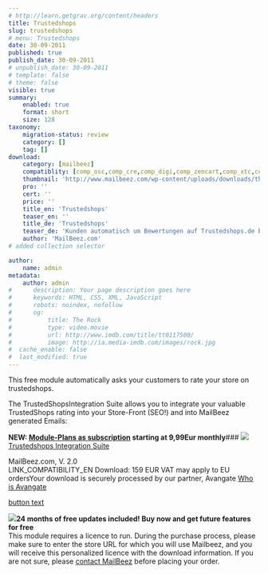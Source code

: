 ```yaml
---
# http://learn.getgrav.org/content/headers
title: Trustedshops
slug: trustedshops
# menu: Trustedshops
date: 30-09-2011
published: true
publish_date: 30-09-2011
# unpublish_date: 30-09-2011
# template: false
# theme: false
visible: true
summary:
    enabled: true
    format: short
    size: 128
taxonomy:
    migration-status: review
    category: []
    tag: []
download:
    category: [mailbeez]
    compatiblity: [comp_osc,comp_cre,comp_digi,comp_zencart,comp_xtc,comp_gambio]
    thumbnail: 'http://www.mailbeez.com/wp-content/uploads/downloads/thumbnails/2011/09/icon_323.png'
    pro: ''
    cert: ''
    price: ''
    title_en: 'Trustedshops'
    teaser_en: ''
    title_de: 'Trustedshops'
    teaser_de: 'Kunden automatisch um Bewertungen auf Trustedshops.de bitten'
    author: 'MailBeez.com'
# added collection selector

author:
    name: admin
metadata:
    author: admin
#      description: Your page description goes here
#      keywords: HTML, CSS, XML, JavaScript
#      robots: noindex, nofollow
#      og:
#          title: The Rock
#          type: video.movie
#          url: http://www.imdb.com/title/tt0117500/
#          image: http://ia.media-imdb.com/images/rock.jpg
#  cache_enable: false
#  last_modified: true
---
```


This free module automatically asks your customers to rate your store on trustedshops.

The TrustedShopsIntegration Suite allows you to integrate your valuable TrustedShops rating into your Store-Front (SEO!) and into MailBeez generated Emails:

 **NEW: [Module-Plans as subscription](https://apps.mailbeez.com) starting at 9,99Eur monthly**### [![](http://www.mailbeez.com/wp-content/uploads/downloads/thumbnails/2011/10/icon_328.png)Trustedshops Integration Suite](http://www.mailbeez.com/documentation/configbeez/config_trustedshops_rss_importer/)

MailBeez.com, V. 2.0  
LINK\_COMPATIBILITY\_EN Download: 159 EUR VAT may apply to EU ordersYour download is securely processed by our partner, Avangate [Who is Avangate](http://www.avangate.com/customer-services/)

 

[button text](http://localhost/wordpress_mailbeez_EOL/wp-content/plugins/download-monitor/download.php?id=53)



 

 

 ![](http://www.mailbeez.com/wp-content/uploads/2011/09/cert.png)**24 months of free updates included! Buy now and get future features for free**  
This module requires a licence to run. During the purchase process, please make sure to enter the store URL for which you will use Mailbeez, and you will receive this personalized licence with the download information. If you are not sure, please [contact MailBeez](/about/contact) before placing your order. 
